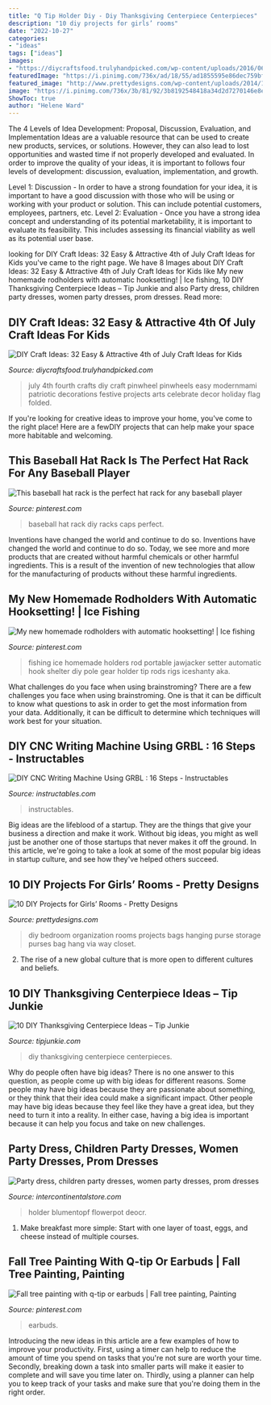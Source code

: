 ```yaml
---
title: "Q Tip Holder Diy - Diy Thanksgiving Centerpiece Centerpieces"
description: "10 diy projects for girls’ rooms"
date: "2022-10-27"
categories:
- "ideas"
tags: ["ideas"]
images:
- "https://diycraftsfood.trulyhandpicked.com/wp-content/uploads/2016/06/4th-of-july-craft_j4.jpg"
featuredImage: "https://i.pinimg.com/736x/ad/18/55/ad1855595e86dec759bfd836f5710fc5.jpg"
featured_image: "http://www.prettydesigns.com/wp-content/uploads/2014/10/Bedroom-Organization.jpg"
image: "https://i.pinimg.com/736x/3b/81/92/3b8192548418a34d2d7270146e8e766b--ice-fishing-homemade.jpg"
ShowToc: true
author: "Helene Ward"
---
```



The 4 Levels of Idea Development: Proposal, Discussion, Evaluation, and Implementation
Ideas are a valuable resource that can be used to create new products, services, or solutions. However, they can also lead to lost opportunities and wasted time if not properly developed and evaluated.
In order to improve the quality of your ideas, it is important to follows four levels of development: discussion, evaluation, implementation, and growth.

Level 1: Discussion - In order to have a strong foundation for your idea, it is important to have a good discussion with those who will be using or working with your product or solution. This can include potential customers, employees, partners, etc. Level 2: Evaluation - Once you have a strong idea concept and understanding of its potential marketability, it is important to evaluate its feasibility. This includes assessing its financial viability as well as its potential user base.

	

		
looking for DIY Craft Ideas: 32 Easy &amp; Attractive 4th of July Craft Ideas for Kids you've came to the right page. We have 8 Images about DIY Craft Ideas: 32 Easy &amp; Attractive 4th of July Craft Ideas for Kids like My new homemade rodholders with automatic hooksetting! | Ice fishing, 10 DIY Thanksgiving Centerpiece Ideas – Tip Junkie and also Party dress, children party dresses, women party dresses, prom dresses. Read more:
		
    
## DIY Craft Ideas: 32 Easy &amp; Attractive 4th Of July Craft Ideas For Kids

<img loading=lazy src="https://diycraftsfood.trulyhandpicked.com/wp-content/uploads/2016/06/4th-of-july-craft_j4.jpg" onerror="this.onerror=null;this.src='https://tse2.mm.bing.net/th?id=OIP.9sdFsAo22Egl14tr11snFQHaQy&amp;pid=15.1';" alt="DIY Craft Ideas: 32 Easy &amp; Attractive 4th of July Craft Ideas for Kids">

_Source: diycraftsfood.trulyhandpicked.com_

>july 4th fourth crafts diy craft pinwheel pinwheels easy modernmami patriotic decorations festive projects arts celebrate decor holiday flag folded. 

	

If you're looking for creative ideas to improve your home, you've come to the right place! Here are a fewDIY projects that can help make your space more habitable and welcoming.

    
## This Baseball Hat Rack Is The Perfect Hat Rack For Any Baseball Player

<img loading=lazy src="https://i.pinimg.com/originals/61/14/25/61142575765067bfbd8e6b7ac451157d.jpg" onerror="this.onerror=null;this.src='https://tse1.mm.bing.net/th?id=OIP.7u1ms5LtHR6zxNX1qxtIagHaJ4&amp;pid=15.1';" alt="This baseball hat rack is the perfect hat rack for any baseball player">

_Source: pinterest.com_

>baseball hat rack diy racks caps perfect. 

	

Inventions have changed the world and continue to do so.
Inventions have changed the world and continue to do so. Today, we see more and more products that are created without harmful chemicals or other harmful ingredients. This is a result of the invention of new technologies that allow for the manufacturing of products without these harmful ingredients.

    
## My New Homemade Rodholders With Automatic Hooksetting! | Ice Fishing

<img loading=lazy src="https://i.pinimg.com/736x/3b/81/92/3b8192548418a34d2d7270146e8e766b--ice-fishing-homemade.jpg" onerror="this.onerror=null;this.src='https://tse1.mm.bing.net/th?id=OIP.Kmsw1qpH_3xev-Fu_LMjGAHaE8&amp;pid=15.1';" alt="My new homemade rodholders with automatic hooksetting! | Ice fishing">

_Source: pinterest.com_

>fishing ice homemade holders rod portable jawjacker setter automatic hook shelter diy pole gear holder tip rods rigs iceshanty aka. 

	

What challenges do you face when using brainstroming?
There are a few challenges you face when using brainstroming. One is that it can be difficult to know what questions to ask in order to get the most information from your data. Additionally, it can be difficult to determine which techniques will work best for your situation.

    
## DIY CNC Writing Machine Using GRBL : 16 Steps - Instructables

<img loading=lazy src="https://content.instructables.com/ORIG/F2V/7BBX/K23NQ7DW/F2V7BBXK23NQ7DW.jpg?frame=1" onerror="this.onerror=null;this.src='https://tse3.mm.bing.net/th?id=OIP.Mb4K-9Wr4OeIuuogfxZSFwHaGL&amp;pid=15.1';" alt="DIY CNC Writing Machine Using GRBL : 16 Steps - Instructables">

_Source: instructables.com_

>instructables. 

	

Big ideas are the lifeblood of a startup. They are the things that give your business a direction and make it work. Without big ideas, you might as well just be another one of those startups that never makes it off the ground. In this article, we're going to take a look at some of the most popular big ideas in startup culture, and see how they've helped others succeed.

    
## 10 DIY Projects For Girls’ Rooms - Pretty Designs

<img loading=lazy src="http://www.prettydesigns.com/wp-content/uploads/2014/10/Bedroom-Organization.jpg" onerror="this.onerror=null;this.src='https://tse4.mm.bing.net/th?id=OIP.DNxoij5u2GTClTgMgwrZEQHaLZ&amp;pid=15.1';" alt="10 DIY Projects for Girls’ Rooms - Pretty Designs">

_Source: prettydesigns.com_

>diy bedroom organization rooms projects bags hanging purse storage purses bag hang via way closet. 

	

2. The rise of a new global culture that is more open to different cultures and beliefs. 

    
## 10 DIY Thanksgiving Centerpiece Ideas – Tip Junkie

<img loading=lazy src="https://cdn.tipjunkie.com/wp-content/uploads/2016/11/centerpieces-diy.jpg" onerror="this.onerror=null;this.src='https://tse4.mm.bing.net/th?id=OIP.fv1GVJOo3RCjil0cSbKdcgHaLL&amp;pid=15.1';" alt="10 DIY Thanksgiving Centerpiece Ideas – Tip Junkie">

_Source: tipjunkie.com_

>diy thanksgiving centerpiece centerpieces. 

	

Why do people often have big ideas?
There is no one answer to this question, as people come up with big ideas for different reasons. Some people may have big ideas because they are passionate about something, or they think that their idea could make a significant impact. Other people may have big ideas because they feel like they have a great idea, but they need to turn it into a reality. In either case, having a big idea is important because it can help you focus and take on new challenges.

    
## Party Dress, Children Party Dresses, Women Party Dresses, Prom Dresses

<img loading=lazy src="https://ae01.alicdn.com/kf/HTB1FmJZXcnrK1RjSspkq6yuvXXaT.jpg" onerror="this.onerror=null;this.src='https://tse3.mm.bing.net/th?id=OIP.05Zl9RJ7AT4oV-DSnhShjAHaHa&amp;pid=15.1';" alt="Party dress, children party dresses, women party dresses, prom dresses">

_Source: intercontinentalstore.com_

>holder blumentopf flowerpot deocr. 

	

1. Make breakfast more simple: Start with one layer of toast, eggs, and cheese instead of multiple courses. 

    
## Fall Tree Painting With Q-tip Or Earbuds | Fall Tree Painting, Painting

<img loading=lazy src="https://i.pinimg.com/736x/ad/18/55/ad1855595e86dec759bfd836f5710fc5.jpg" onerror="this.onerror=null;this.src='https://tse2.mm.bing.net/th?id=OIP.Um8E8XSC2or87UXRGBNorgHaJ3&amp;pid=15.1';" alt="Fall tree painting with q-tip or earbuds | Fall tree painting, Painting">

_Source: pinterest.com_

>earbuds. 

	

Introducing the new ideas in this article are a few examples of how to improve your productivity. First, using a timer can help to reduce the amount of time you spend on tasks that you're not sure are worth your time. Secondly, breaking down a task into smaller parts will make it easier to complete and will save you time later on. Thirdly, using a planner can help you to keep track of your tasks and make sure that you're doing them in the right order.

